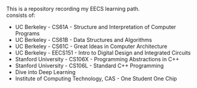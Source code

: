 This is a repository recording my EECS learning path.  
consists of: 
- UC Berkeley - CS61A - Structure and Interpretation of Computer Programs
- UC Berkeley - CS61B - Data Structures and Algorithms
- UC Berkeley - CS61C - Great Ideas in Computer Architecture
- UC Berkeley - EECS151 - Intro to Digital Design and Integrated Circuits
- Stanford University - CS106X - Programming Abstractions in C++
- Stanford University - CS106L - Standard C++ Programming
- Dive into Deep Learning
- Institute of Computing Technology, CAS - One Student One Chip